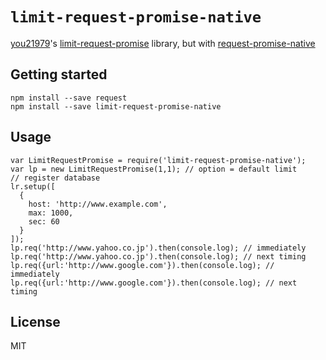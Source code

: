 `limit-request-promise-native`
=============================
[you21979](https://github.com/you21979)'s [limit-request-promise](https://github.com/you21979/node-limit-request-promise) library, but with [request-promise-native](https://github.com/request/request-promise-native)

Getting started
---------------

```
npm install --save request
npm install --save limit-request-promise-native
```

Usage
-----

```
var LimitRequestPromise = require('limit-request-promise-native');
var lp = new LimitRequestPromise(1,1); // option = default limit
// register database
lr.setup([
  {
    host: 'http://www.example.com',
    max: 1000,
    sec: 60
  }
]);
lp.req('http://www.yahoo.co.jp').then(console.log); // immediately
lp.req('http://www.yahoo.co.jp').then(console.log); // next timing
lp.req({url:'http://www.google.com'}).then(console.log); // immediately 
lp.req({url:'http://www.google.com'}).then(console.log); // next timing
```

License
-------
MIT
